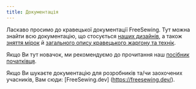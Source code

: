 ```yaml
---
title: Документація
---
```


Ласкаво просимо до кравецької документації FreeSewing. Тут можна знайти всю документацію, що стосується [наших дизайнів](/uk/docs/designs), а також [зняття мірок](/uk/docs/measurements/) й [загального опису кравецького жаргону та технік](/uk/docs/sewing/).

Якщо Ви тут новачок, ми рекомендуємо до прочитання наш [посібник початківця](/uk/docs/about/guide/).

<ReadMore recurse />

<Tip>

Якщо Ви шукаєте документацію для розробників та/чи заохочених учасників, Вам сюди: [FreeSewing.dev] (https://freesewing.dev/).

</Tip>

